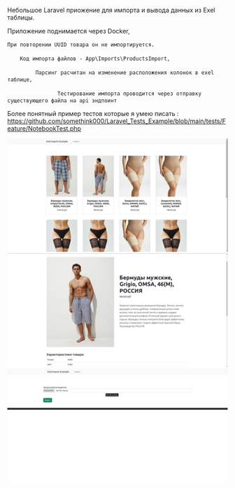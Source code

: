 
Небольшое Laravel приожение для импорта и вывода данных из Exel таблицы. 



Приложение поднимается через Docker,

    При повторении UUID товара он не импортируется.
       
        Код импорта файлов - App\Imports\ProductsImport,
                
             Парсинг расчитан на изменение расположения колонок в exel таблице,
                    
                    Тестирование импорта проводится через отправку существующего файла на api эндпоинт




Более понятный пример тестов которые я умею писать : https://github.com/somethink000/Laravel_Tests_Example/blob/main/tests/Feature/NotebookTest.php
                            



<p align="center">
    <img width="1000px" src="/exmpl1.png" alt="qr"/>
    <img width="1000px" src="/exmpl2.png" alt="qr"/>
    <img width="1000px" src="/exmpl3.png" alt="qr"/>
</p>